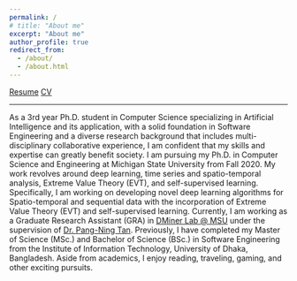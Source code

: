 ```yaml
---
permalink: /
# title: "About me"
excerpt: "About me"
author_profile: true
redirect_from: 
  - /about/
  - /about.html
---
```


[Resume](https://galib19.github.io/files/Resume_Asadullah_Hill_Galib.pdf)
[CV]()

***

As a 3rd year Ph.D. student in Computer Science specializing in Artificial Intelligence and its application, with a solid foundation in Software Engineering and a diverse research background that includes multi-disciplinary collaborative experience, I am confident that my skills and expertise can greatly benefit society. I am pursuing my Ph.D. in Computer Science and Engineering at Michigan State University from Fall 2020. My work revolves around deep learning, time series and spatio-temporal analysis, Extreme Value Theory (EVT), and self-supervised learning. Specifically, I am working on developing novel deep learning algorithms for Spatio-temporal and sequential data with the incorporation of Extreme Value Theory (EVT) and self-supervised learning. Currently, I am working as a Graduate Research Assistant (GRA) in [DMiner Lab @ MSU](https://www.egr.msu.edu/~ptan/dminer/) under the supervision of [Dr. Pang-Ning Tan](https://www.cse.msu.edu/~ptan/). Previously, I have completed my Master of Science (MSc.) and Bachelor of Science (BSc.) in Software Engineering from the Institute of Information Technology, University of Dhaka, Bangladesh. Aside from academics, I enjoy reading, traveling, gaming, and other exciting pursuits.


  